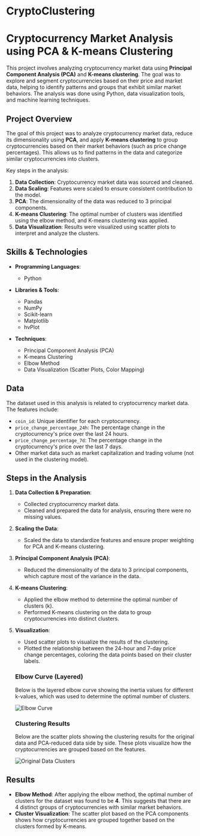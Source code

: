 # CryptoClustering
# Cryptocurrency Market Analysis using PCA & K-means Clustering

This project involves analyzing cryptocurrency market data using **Principal Component Analysis (PCA)** and **K-means clustering**. The goal was to explore and segment cryptocurrencies based on their price and market data, helping to identify patterns and groups that exhibit similar market behaviors. The analysis was done using Python, data visualization tools, and machine learning techniques.

## Project Overview

The goal of this project was to analyze cryptocurrency market data, reduce its dimensionality using **PCA**, and apply **K-means clustering** to group cryptocurrencies based on their market behaviors (such as price change percentages). This allows us to find patterns in the data and categorize similar cryptocurrencies into clusters.

Key steps in the analysis:
1. **Data Collection**: Cryptocurrency market data was sourced and cleaned.
2. **Data Scaling**: Features were scaled to ensure consistent contribution to the model.
3. **PCA**: The dimensionality of the data was reduced to 3 principal components.
4. **K-means Clustering**: The optimal number of clusters was identified using the elbow method, and K-means clustering was applied.
5. **Data Visualization**: Results were visualized using scatter plots to interpret and analyze the clusters.

## Skills & Technologies

- **Programming Languages**:
  - Python
  
- **Libraries & Tools**:
  - Pandas
  - NumPy
  - Scikit-learn
  - Matplotlib
  - hvPlot
  
- **Techniques**:
  - Principal Component Analysis (PCA)
  - K-means Clustering
  - Elbow Method
  - Data Visualization (Scatter Plots, Color Mapping)

## Data

The dataset used in this analysis is related to cryptocurrency market data. The features include:
- `coin_id`: Unique identifier for each cryptocurrency.
- `price_change_percentage_24h`: The percentage change in the cryptocurrency's price over the last 24 hours.
- `price_change_percentage_7d`: The percentage change in the cryptocurrency's price over the last 7 days.
- Other market data such as market capitalization and trading volume (not used in the clustering model).

## Steps in the Analysis

1. **Data Collection & Preparation**:
    - Collected cryptocurrency market data.
    - Cleaned and prepared the data for analysis, ensuring there were no missing values.
    
2. **Scaling the Data**:
    - Scaled the data to standardize features and ensure proper weighting for PCA and K-means clustering.
    
3. **Principal Component Analysis (PCA)**:
    - Reduced the dimensionality of the data to 3 principal components, which capture most of the variance in the data.
    
4. **K-means Clustering**:
    - Applied the elbow method to determine the optimal number of clusters (k).
    - Performed K-means clustering on the data to group cryptocurrencies into distinct clusters.

5. **Visualization**:
    - Used scatter plots to visualize the results of the clustering.
    - Plotted the relationship between the 24-hour and 7-day price change percentages, coloring the data points based on their cluster labels.

    ### Elbow Curve (Layered)
    
    Below is the layered elbow curve showing the inertia values for different k-values, which was used to determine the optimal number of clusters.
    
    ![Elbow Curve](./images/OG_PGA_elbow.png)
    
    ### Clustering Results
    
    Below are the scatter plots showing the clustering results for the original data and PCA-reduced data side by side. These plots visualize how the cryptocurrencies are grouped based on the features.
    
    ![Original Data Clusters](./images/OG_AND_PGA_scatter.png)


## Results

- **Elbow Method**: After applying the elbow method, the optimal number of clusters for the dataset was found to be **4**. This suggests that there are 4 distinct groups of cryptocurrencies with similar market behaviors.
- **Cluster Visualization**: The scatter plot based on the PCA components shows how cryptocurrencies are grouped together based on the clusters formed by K-means.
